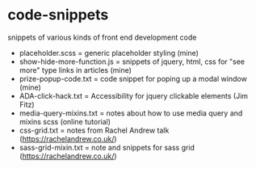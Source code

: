 # code-snippets
snippets of various kinds of front end development code

- placeholder.scss = generic placeholder styling (mine)
- show-hide-more-function.js = snippets of jquery, html, css for "see more" type links in articles (mine)
- prize-popup-code.txt = code snippet for poping up a modal window (mine)
- ADA-click-hack.txt = Accessibility for jquery clickable elements (Jim Fitz)
- media-query-mixins.txt = notes about how to use media query and mixins scss (online tutorial)
- css-grid.txt  = notes from Rachel Andrew talk (https://rachelandrew.co.uk/)
- sass-grid-mixin.txt = note and snippets for sass grid (https://rachelandrew.co.uk/)
